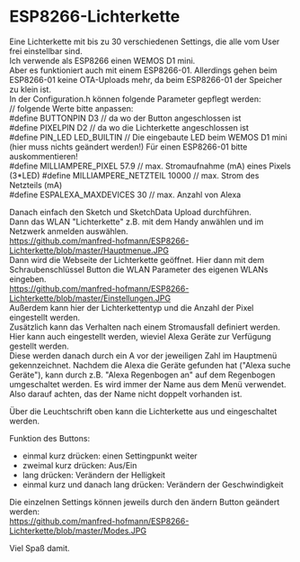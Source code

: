 # ESP8266-Lichterkette

Eine Lichterkette mit bis zu 30 verschiedenen Settings, die alle vom User frei einstellbar sind.  
Ich verwende als ESP8266 einen WEMOS D1 mini.  
Aber es funktioniert auch mit einem ESP8266-01. Allerdings gehen beim ESP8266-01 keine OTA-Uploads mehr, da beim ESP8266-01 der Speicher zu klein ist.  
In der Configuration.h können folgende Parameter gepflegt werden:  
// folgende Werte bitte anpassen:  
#define BUTTONPIN               D3  // da wo der Button angeschlossen ist  
#define PIXELPIN                D2  // da wo die Lichterkette angeschlossen ist  
#define PIN_LED        LED_BUILTIN  // Die eingebaute LED beim WEMOS D1 mini (hier muss nichts geändert werden!) Für einen ESP8266-01 bitte auskommentieren!  
#define MILLIAMPERE_PIXEL     57.9  // max. Stromaufnahme (mA) eines Pixels (3*LED) 
#define MILLIAMPERE_NETZTEIL 10000  // max. Strom des Netzteils (mA)  
#define ESPALEXA_MAXDEVICES     30  // max. Anzahl von Alexa   
  
Danach einfach den Sketch und SketchData Upload durchführen.  
Dann das WLAN "Lichterkette" z.B. mit dem Handy anwählen und im Netzwerk anmelden auswählen.  
https://github.com/manfred-hofmann/ESP8266-Lichterkette/blob/master/Hauptmenue.JPG  
Dann wird die Webseite der Lichterkette geöffnet. Hier dann mit dem Schraubenschlüssel Button die WLAN Parameter des eigenen WLANs eingeben.  
https://github.com/manfred-hofmann/ESP8266-Lichterkette/blob/master/Einstellungen.JPG  
Außerdem kann hier der Lichterkettentyp und die Anzahl der Pixel eingestellt werden.  
Zusätzlich kann das Verhalten nach einem Stromausfall definiert werden.  
Hier kann auch eingestellt werden, wieviel Alexa Geräte zur Verfügung gestellt werden.  
Diese werden danach durch ein A vor der jeweiligen Zahl im Hauptmenü gekennzeichnet.
Nachdem die Alexa die Geräte gefunden hat ("Alexa suche Geräte"), kann durch z.B. "Alexa Regenbogen an" auf dem Regenbogen umgeschaltet werden.
Es wird immer der Name aus dem Menü verwendet. Also darauf achten, das der Name nicht doppelt vorhanden ist.

Über die Leuchtschrift oben kann die Lichterkette aus und eingeschaltet werden.  

Funktion des Buttons:  
- einmal kurz drücken: einen Settingpunkt weiter  
- zweimal kurz drücken: Aus/Ein  
- lang drücken: Verändern der Helligkeit  
- einmal kurz und danach lang drücken: Verändern der Geschwindigkeit  

Die einzelnen Settings können jeweils durch den ändern Button geändert werden:  
https://github.com/manfred-hofmann/ESP8266-Lichterkette/blob/master/Modes.JPG

Viel Spaß damit.


